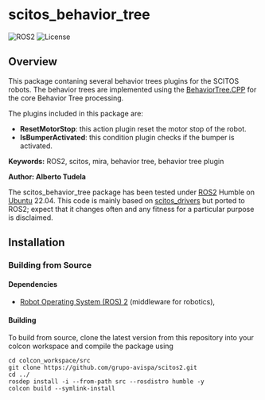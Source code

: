 # scitos_behavior_tree

![ROS2](https://img.shields.io/badge/ros2-humble-blue?logo=ros&logoColor=white)
![License](https://img.shields.io/badge/license-GPL-green)

## Overview

This package contaning several behavior trees plugins for the SCITOS robots. The behavior trees are implemented using the [BehaviorTree.CPP] for the core Behavior Tree processing.

The plugins included in this package are:
* **ResetMotorStop**: this action plugin reset the motor stop of the robot.
* **IsBumperActivated**: this condition plugin checks if the bumper is activated.


**Keywords:** ROS2, scitos, mira, behavior tree, behavior tree plugin

**Author: Alberto Tudela<br />**

The scitos_behavior_tree package has been tested under [ROS2] Humble on [Ubuntu] 22.04. This code is mainly based on [scitos_drivers](https://github.com/strands-project/scitos_drivers/) but ported to ROS2; expect that it changes often and any fitness for a particular purpose is disclaimed.

## Installation

### Building from Source

#### Dependencies

- [Robot Operating System (ROS) 2](https://docs.ros.org/en/humble/) (middleware for robotics),

#### Building

To build from source, clone the latest version from this repository into your colcon workspace and compile the package using

	cd colcon_workspace/src
	git clone https://github.com/grupo-avispa/scitos2.git
	cd ../
	rosdep install -i --from-path src --rosdistro humble -y
	colcon build --symlink-install

[Ubuntu]: https://ubuntu.com/
[ROS2]: https://docs.ros.org/en/humble/
[BehaviorTree.CPP]: https://github.com/BehaviorTree/BehaviorTree.CPP